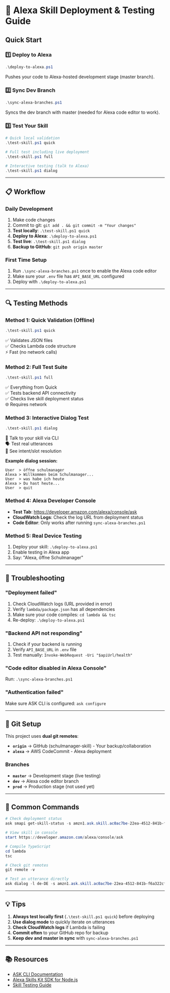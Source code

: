 # 🚀 Alexa Skill Deployment & Testing Guide

## Quick Start

### 1️⃣ Deploy to Alexa
```powershell
.\deploy-to-alexa.ps1
```
Pushes your code to Alexa-hosted development stage (master branch).

### 2️⃣ Sync Dev Branch
```powershell
.\sync-alexa-branches.ps1
```
Syncs the dev branch with master (needed for Alexa code editor to work).

### 3️⃣ Test Your Skill
```powershell
# Quick local validation
.\test-skill.ps1 quick

# Full test including live deployment
.\test-skill.ps1 full

# Interactive testing (talk to Alexa)
.\test-skill.ps1 dialog
```

---

## 📋 Workflow

### Daily Development
1. Make code changes
2. Commit to git: `git add . && git commit -m "Your changes"`
3. **Test locally**: `.\test-skill.ps1 quick`
4. **Deploy to Alexa**: `.\deploy-to-alexa.ps1`
5. **Test live**: `.\test-skill.ps1 dialog`
6. **Backup to GitHub**: `git push origin master`

### First Time Setup
1. Run `.\sync-alexa-branches.ps1` once to enable the Alexa code editor
2. Make sure your `.env` file has `API_BASE_URL` configured
3. Deploy with `.\deploy-to-alexa.ps1`

---

## 🔍 Testing Methods

### Method 1: Quick Validation (Offline)
```powershell
.\test-skill.ps1 quick
```
✅ Validates JSON files  
✅ Checks Lambda code structure  
⚡ Fast (no network calls)

### Method 2: Full Test Suite
```powershell
.\test-skill.ps1 full
```
✅ Everything from Quick  
✅ Tests backend API connectivity  
✅ Checks live skill deployment status  
🌐 Requires network

### Method 3: Interactive Dialog Test
```powershell
.\test-skill.ps1 dialog
```
💬 Talk to your skill via CLI  
🗣️ Test real utterances  
📝 See intent/slot resolution

**Example dialog session:**
```
User  > öffne schulmanager
Alexa > Willkommen beim Schulmanager...
User  > was habe ich heute
Alexa > Du hast heute...
User  > quit
```

### Method 4: Alexa Developer Console
- **Test Tab**: https://developer.amazon.com/alexa/console/ask
- **CloudWatch Logs**: Check the log URL from deployment status
- **Code Editor**: Only works after running `sync-alexa-branches.ps1`

### Method 5: Real Device Testing
1. Deploy your skill: `.\deploy-to-alexa.ps1`
2. Enable testing in Alexa app
3. Say: "Alexa, öffne Schulmanager"

---

## 🔧 Troubleshooting

### "Deployment failed"
1. Check CloudWatch logs (URL provided in error)
2. Verify `lambda/package.json` has all dependencies
3. Make sure your code compiles: `cd lambda && tsc`
4. Re-deploy: `.\deploy-to-alexa.ps1`

### "Backend API not responding"
1. Check if your backend is running
2. Verify `API_BASE_URL` in `.env` file
3. Test manually: `Invoke-WebRequest -Uri "$apiUrl/health"`

### "Code editor disabled in Alexa Console"
Run: `.\sync-alexa-branches.ps1`

### "Authentication failed"
Make sure ASK CLI is configured: `ask configure`

---

## 📂 Git Setup

This project uses **dual git remotes**:

- **`origin`** → GitHub (schulmanager-skill) - Your backup/collaboration
- **`alexa`** → AWS CodeCommit - Alexa deployment

### Branches
- **`master`** → Development stage (live testing)
- **`dev`** → Alexa code editor branch
- **`prod`** → Production stage (not used yet)

---

## 🎯 Common Commands

```powershell
# Check deployment status
ask smapi get-skill-status -s amzn1.ask.skill.ac0ac7be-22ea-4512-841b-f6a322cf5673

# View skill in console
start https://developer.amazon.com/alexa/console/ask

# Compile TypeScript
cd lambda
tsc

# Check git remotes
git remote -v

# Test an utterance directly
ask dialog -l de-DE -s amzn1.ask.skill.ac0ac7be-22ea-4512-841b-f6a322cf5673
```

---

## 💡 Tips

1. **Always test locally first** (`.\test-skill.ps1 quick`) before deploying
2. **Use dialog mode** to quickly iterate on utterances
3. **Check CloudWatch logs** if Lambda is failing
4. **Commit often** to your GitHub repo for backup
5. **Keep dev and master in sync** with `sync-alexa-branches.ps1`

---

## 📚 Resources

- [ASK CLI Documentation](https://developer.amazon.com/docs/smapi/ask-cli-intro.html)
- [Alexa Skills Kit SDK for Node.js](https://github.com/alexa/alexa-skills-kit-sdk-for-nodejs)
- [Skill Testing Guide](https://developer.amazon.com/docs/devconsole/test-your-skill.html)
